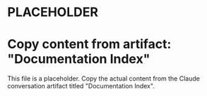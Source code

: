 # PLACEHOLDER
# Copy content from artifact: "Documentation Index"

This file is a placeholder. Copy the actual content from the Claude conversation artifact titled "Documentation Index".
